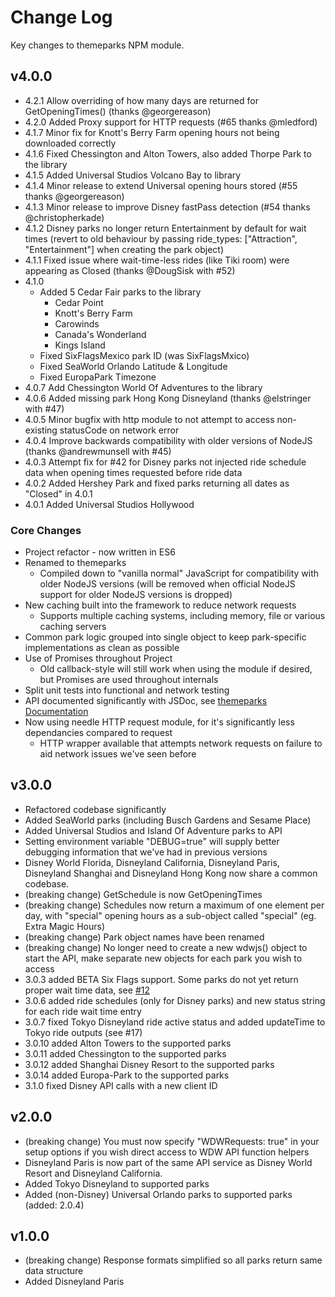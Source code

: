 # Change Log
Key changes to themeparks NPM module.

## v4.0.0

* 4.2.1 Allow overriding of how many days are returned for GetOpeningTimes() (thanks @georgereason)
* 4.2.0 Added Proxy support for HTTP requests (#65 thanks @mledford)
* 4.1.7 Minor fix for Knott's Berry Farm opening hours not being downloaded correctly
* 4.1.6 Fixed Chessington and Alton Towers, also added Thorpe Park to the library
* 4.1.5 Added Universal Studios Volcano Bay to library
* 4.1.4 Minor release to extend Universal opening hours stored (#55 thanks @georgereason)
* 4.1.3 Minor release to improve Disney fastPass detection (#54 thanks @christopherkade)
* 4.1.2 Disney parks no longer return Entertainment by default for wait times (revert to old behaviour by passing ride_types: ["Attraction", "Entertainment"] when creating the park object)
* 4.1.1 Fixed issue where wait-time-less rides (like Tiki room) were appearing as Closed (thanks @DougSisk with #52)
* 4.1.0
  * Added 5 Cedar Fair parks to the library
    * Cedar Point
    * Knott's Berry Farm
    * Carowinds
    * Canada's Wonderland
    * Kings Island
  * Fixed SixFlagsMexico park ID (was SixFlagsMxico)
  * Fixed SeaWorld Orlando Latitude & Longitude
  * Fixed EuropaPark Timezone
* 4.0.7 Add Chessington World Of Adventures to the library
* 4.0.6 Added missing park Hong Kong Disneyland (thanks @elstringer with #47)
* 4.0.5 Minor bugfix with http module to not attempt to access non-existing statusCode on network error
* 4.0.4 Improve backwards compatibility with older versions of NodeJS (thanks @andrewmunsell with #45)
* 4.0.3 Attempt fix for #42 for Disney parks not injected ride schedule data when opening times requested before ride data
* 4.0.2 Added Hershey Park and fixed parks returning all dates as "Closed" in 4.0.1
* 4.0.1 Added Universal Studios Hollywood

### Core Changes

* Project refactor - now written in ES6
* Renamed to themeparks
  * Compiled down to "vanilla normal" JavaScript for compatibility with older NodeJS versions (will be removed when official NodeJS support for older NodeJS versions is dropped)
* New caching built into the framework to reduce network requests
  * Supports multiple caching systems, including memory, file or various caching servers
* Common park logic grouped into single object to keep park-specific implementations as clean as possible
* Use of Promises throughout Project
  * Old callback-style will still work when using the module if desired, but Promises are used throughout internals
* Split unit tests into functional and network testing
* API documented significantly with JSDoc, see [themeparks Documentation](https://cubehouse.github.io/themeparks/)
* Now using needle HTTP request module, for it's significantly less dependancies compared to request
  * HTTP wrapper available that attempts network requests on failure to aid network issues we've seen before

## v3.0.0

* Refactored codebase significantly
* Added SeaWorld parks (including Busch Gardens and Sesame Place)
* Added Universal Studios and Island Of Adventure parks to API
* Setting environment variable "DEBUG=true" will supply better debugging information that we've had in previous versions
* Disney World Florida, Disneyland California, Disneyland Paris, Disneyland Shanghai and Disneyland Hong Kong now share a common codebase.
* (breaking change) GetSchedule is now GetOpeningTimes
* (breaking change) Schedules now return a maximum of one element per day, with "special" opening hours as a sub-object called "special" (eg. Extra Magic Hours)
* (breaking change) Park object names have been renamed
* (breaking change) No longer need to create a new wdwjs() object to start the API, make separate new objects for each park you wish to access
* 3.0.3 added BETA Six Flags support. Some parks do not yet return proper wait time data, see [#12](https://github.com/cubehouse/themeparks/issues/12)
* 3.0.6 added ride schedules (only for Disney parks) and new status string for each ride wait time entry
* 3.0.7 fixed Tokyo Disneyland ride active status and added updateTime to Tokyo ride outputs (see #17)
* 3.0.10 added Alton Towers to the supported parks
* 3.0.11 added Chessington to the supported parks
* 3.0.12 added Shanghai Disney Resort to the supported parks
* 3.0.14 added Europa-Park to the supported parks
* 3.1.0 fixed Disney API calls with a new client ID

## v2.0.0

* (breaking change) You must now specify "WDWRequests: true" in your setup options if you wish direct access to WDW API function helpers
* Disneyland Paris is now part of the same API service as Disney World Resort and Disneyland California.
* Added Tokyo Disneyland to supported parks
* Added (non-Disney) Universal Orlando parks to supported parks (added: 2.0.4)

## v1.0.0

* (breaking change) Response formats simplified so all parks return same data structure
* Added Disneyland Paris

